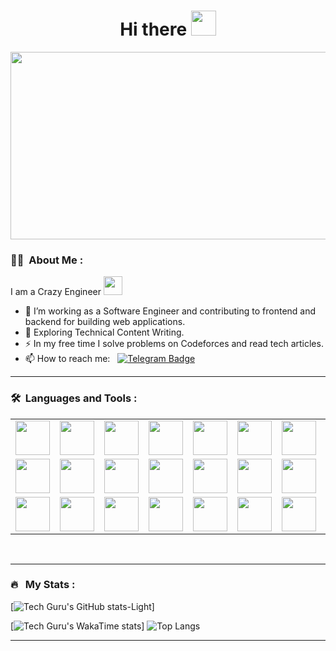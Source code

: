 <p align="center">

<!--
<a href="https://www.linkedin.com"><img src="https://img.shields.io/badge/LinkedIn-blue?style=for-the-badge&logo=linkedin&logoColor=white" alt="LinkedIn Badge"></a> 
</p>
<p align="center">
<a href="https://www.buymeacoffee.com/zed0" target="_blank"><img src="https://cdn.buymeacoffee.com/buttons/default-orange.png" alt="Buy Me A Coffee" height="41" width="174"></a>
</p>

<p align="center"><img src="https://komarev.com/ghpvc/?username=kakbar&style=flat-square&color=blue" alt=""></p>
-->

<h1 align="center">Hi there <img src="https://media.giphy.com/media/hvRJCLFzcasrR4ia7z/giphy.gif" width="40"></h1>

<p align="center"><img src="https://media.giphy.com/media/dWesBcTLavkZuG35MI/giphy.gif" width="600" height="300"  /></p>

### 👨‍💻 &nbsp;About Me :

I am a Crazy Engineer <img src="https://media.giphy.com/media/WUlplcMpOCEmTGBtBW/giphy.gif" width="30">

- 🔭 I’m working as a Software Engineer and contributing to frontend and backend for building web applications.
- 🌱 Exploring Technical Content Writing.
- ⚡ In my free time I solve problems on Codeforces and read tech articles.
- 📫 How to reach me: &nbsp; [![Telegram Badge](https://img.shields.io/badge/-CC-blue?style=flat&logo=Telegram&logoColor=white)](https://t.me/ssuperiorc)

---

### 🛠 &nbsp;Languages and Tools :

<table>
  <tr>
    <td><img src="https://cdn.jsdelivr.net/gh/devicons/devicon/icons/c/c-original.svg" width="55" height="auto" /></td>
    <td><img src="https://cdn.jsdelivr.net/gh/devicons/devicon/icons/cplusplus/cplusplus-original.svg" width="55" height="auto"  /></td>
    <td><img src="https://cdn.jsdelivr.net/gh/devicons/devicon/icons/html5/html5-original.svg" width="55" height="auto" /></td>
    <td><img src="https://cdn.jsdelivr.net/gh/devicons/devicon/icons/css3/css3-original.svg" width="55" height="auto" /></td>
    <td><img src="https://cdn.jsdelivr.net/gh/devicons/devicon/icons/javascript/javascript-original.svg" width="55" height="auto"  /></td>
    <td><img src="https://cdn.jsdelivr.net/gh/devicons/devicon/icons/typescript/typescript-original.svg" width="55" height="auto"  /></td>
    <td><img src="https://cdn.jsdelivr.net/gh/devicons/devicon/icons/php/php-original.svg" width="55" height="auto"  /></td>
    <td><img src="https://cdn.jsdelivr.net/gh/devicons/devicon/icons/python/python-original.svg" width="55" height="auto"  /></td>
    <td><img src="https://cdn.jsdelivr.net/gh/devicons/devicon/icons/java/java-original.svg" width="55" height="auto"  /></td>
    <td><img src="https://cdn.jsdelivr.net/gh/devicons/devicon/icons/go/go-original-wordmark.svg" width="55" height="auto"  /></td>
    <td><img src="https://cdn.jsdelivr.net/gh/devicons/devicon/icons/bootstrap/bootstrap-original.svg" width="55" height="auto"  /></td>
    <td><img src="https://cdn.jsdelivr.net/gh/devicons/devicon/icons/tailwindcss/tailwindcss-plain.svg" width="55" height="auto" /></td>
  </tr>
  <tr>
    <td><img src="https://cdn.jsdelivr.net/gh/devicons/devicon/icons/react/react-original.svg" width="55" height="auto"  /></td>
    <td><img src="https://cdn.jsdelivr.net/gh/devicons/devicon/icons/vuejs/vuejs-original.svg" width="55" height="auto"  /></td>
    <td><img src="https://cdn.jsdelivr.net/gh/devicons/devicon/icons/angularjs/angularjs-original.svg" width="55" height="auto"  /></td>
    <td><img src="https://cdn.jsdelivr.net/gh/devicons/devicon/icons/nodejs/nodejs-original.svg" width="55" height="auto"  /></td>
    <td><img src="https://cdn.jsdelivr.net/gh/devicons/devicon/icons/nextjs/nextjs-original-wordmark.svg" width="55" height="auto"  /></td>
    <td><img src="https://cdn.jsdelivr.net/gh/devicons/devicon/icons/express/express-original.svg" width="55" height="auto"  /></td>
    <td><img src="https://cdn.jsdelivr.net/gh/devicons/devicon/icons/nuxtjs/nuxtjs-original.svg" width="55" height="auto"  /></td>
    <td><img src="https://cdn.jsdelivr.net/gh/devicons/devicon/icons/django/django-plain.svg" width="55" height="auto"  /></td>
    <td><img src="https://cdn.jsdelivr.net/gh/devicons/devicon/icons/ruby/ruby-original.svg" width="55" height="auto" /></td>
    <td><img src="https://cdn.jsdelivr.net/gh/devicons/devicon/icons/qt/qt-original.svg" width="55" height="auto" /></td>
    <td><img src="https://cdn.jsdelivr.net/gh/devicons/devicon/icons/laravel/laravel-plain.svg" width="55" height="auto" /></td>
    <td><img src="https://cdn.jsdelivr.net/gh/devicons/devicon/icons/graphql/graphql-plain.svg" /></td>
   </tr>
   <tr>
    <td><img src="https://cdn.jsdelivr.net/gh/devicons/devicon/icons/mongodb/mongodb-original.svg" width="55" height="auto"/></td>
    <td><img src="https://cdn.jsdelivr.net/gh/devicons/devicon/icons/mysql/mysql-original.svg" width="55" height="auto" /></td>
    <td><img src="https://cdn.jsdelivr.net/gh/devicons/devicon/icons/postgresql/postgresql-original.svg" width="55" height="auto" /></td>
    <td><img src="https://cdn.jsdelivr.net/gh/devicons/devicon/icons/solidity/solidity-original.svg" width="55" height="auto" /></td>
    <td><img src="https://cdn.jsdelivr.net/gh/devicons/devicon/icons/rust/rust-plain.svg" width="55" height="auto" /></td>
    <td><img src="https://cdn.jsdelivr.net/gh/devicons/devicon/icons/vscode/vscode-original.svg" width="55" height="auto"/></td>
    <td><img src="https://cdn.jsdelivr.net/gh/devicons/devicon/icons/github/github-original.svg" width="55" height="auto" /></td>
    <td><img src="https://cdn.jsdelivr.net/gh/devicons/devicon/icons/docker/docker-original.svg" /></td>
    <td><img src="https://cdn.jsdelivr.net/gh/devicons/devicon/icons/firebase/firebase-plain.svg" /></td>
    <td><img src="https://cdn.jsdelivr.net/gh/devicons/devicon/icons/digitalocean/digitalocean-original.svg" /></td>
    <td><img src="https://cdn.jsdelivr.net/gh/devicons/devicon/icons/slack/slack-original.svg" /></td>
    <td><img src="https://cdn.jsdelivr.net/gh/devicons/devicon/icons/photoshop/photoshop-plain.svg" /></td>
   </tr>
  </table>
<br />

<!--
<p>
<img src="https://github.com/devicons/devicon/blob/master/icons/java/java-original-wordmark.svg" title="Java" alt="Java" width="40" height="40"/>&nbsp;
<img src="https://github.com/devicons/devicon/blob/master/icons/react/react-original-wordmark.svg" title="React" alt="React" width="40" height="40"/>&nbsp;
<img src="https://github.com/devicons/devicon/blob/master/icons/spring/spring-original-wordmark.svg" title="Spring" alt="Spring" width="40" height="40"/>&nbsp;
<img src="https://github.com/devicons/devicon/blob/master/icons/materialui/materialui-original.svg" title="Material UI" alt="Material UI" width="40" height="40"/>&nbsp;
<img src="https://github.com/devicons/devicon/blob/master/icons/flutter/flutter-original.svg" title="Flutter" alt="Flutter" width="40" height="40"/>&nbsp;
<img src="https://github.com/devicons/devicon/blob/master/icons/redux/redux-original.svg" title="Redux" alt="Redux " width="40" height="40"/>&nbsp;
<img src="https://github.com/devicons/devicon/blob/master/icons/css3/css3-plain-wordmark.svg"  title="CSS3" alt="CSS" width="40" height="40"/>&nbsp;
<img src="https://github.com/devicons/devicon/blob/master/icons/html5/html5-original.svg" title="HTML5" alt="HTML" width="40" height="40"/>&nbsp;
<img src="https://github.com/devicons/devicon/blob/master/icons/javascript/javascript-original.svg" title="JavaScript" alt="JavaScript" width="40" height="40"/>&nbsp;
<img src="https://github.com/devicons/devicon/blob/master/icons/firebase/firebase-plain-wordmark.svg" title="Firebase" alt="Firebase" width="40" height="40"/>&nbsp;
<img src="https://github.com/devicons/devicon/blob/master/icons/gatsby/gatsby-original.svg" title="Gatsby"  alt="Gatsby" width="40" height="40"/>&nbsp;
<img src="https://github.com/devicons/devicon/blob/master/icons/mysql/mysql-original-wordmark.svg" title="MySQL"  alt="MySQL" width="40" height="40"/>&nbsp;
<img src="https://github.com/devicons/devicon/blob/master/icons/nodejs/nodejs-original-wordmark.svg" title="NodeJS" alt="NodeJS" width="40" height="40"/>&nbsp;
<img src="https://github.com/devicons/devicon/blob/master/icons/amazonwebservices/amazonwebservices-plain-wordmark.svg" title="AWS" alt="AWS" width="40" height="40"/>&nbsp;
<img src="https://www.vectorlogo.zone/logos/getpostman/getpostman-icon.svg" title="Postman"  alt="Postman" width="40" height="40"/>&nbsp;
<img src="https://github.com/devicons/devicon/blob/master/icons/git/git-original-wordmark.svg" title="Git" **alt="Git" width="40" height="40"/>&nbsp;
</p>
-->

---

### 🔥 &nbsp; My Stats :


<!--<img src="https://github-readme-stats.vercel.app/api?username=techguru0&show_icons=true&theme=default" width="800">-->
[![Tech Guru's GitHub stats-Light](https://github-readme-stats.vercel.app/api?username=techguru0\&show_icons=true\&theme=default#gh-light-mode-only)]

[![Tech Guru's WakaTime stats](https://github-readme-stats.vercel.app/api/wakatime?username=techguru0)]
![Top Langs](https://github-readme-stats.vercel.app/api/top-langs/?username=techguru0)
<!--[![Tech Guru's WakaTime Stats](https://github-readme-stats.vercel.app/api/wakatime?username=techguru0&Cache-Control=no-cache)](https://github.com/techguru0/techguru0)-->

<!--https://github-readme-stats.vercel.app/api/wakatime?username=ffflabs-->
<!--
[![GitHub Streak](http://github-readme-streak-stats.herokuapp.com?user=itsZed0&theme=dark&background=000000)](https://git.io/streak-stats)

[![Top Langs](https://github-readme-stats.vercel.app/api/top-langs/?username=itsZed0&layout=compact&theme=vision-friendly-dark)]
-->
---

<!-- BLOG-POST-LIST:END -->

